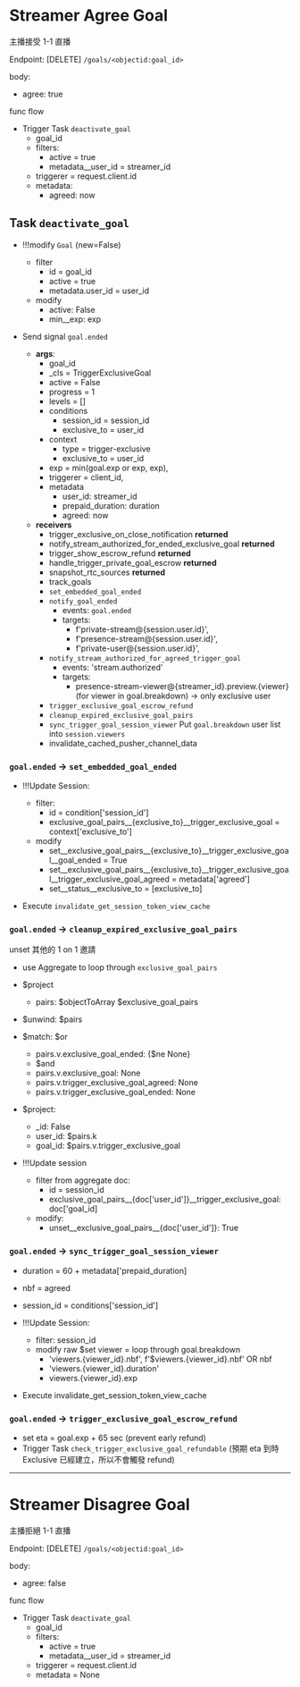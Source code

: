 # Streamer Agree Goal

主播接受 1-1 直播

Endpoint: [DELETE] `/goals/<objectid:goal_id>`

body:

- agree: true

func flow

- Trigger Task `deactivate_goal`
  - goal_id
  - filters:
    - active            = true
    - metadata__user_id = streamer_id
  - triggerer = request.client.id
  - metadata:
    - agreed: now

## Task `deactivate_goal`

- !!!modify `Goal` (new=False)
  - filter
    - id = goal_id
    - active = true
    - metadata.user_id = user_id
  - modify
    - active: False
    - min__exp: exp

- Send signal `goal.ended`
  - **args**:
    - goal_id
    - _cls     = TriggerExclusiveGoal
    - active   = False
    - progress = 1
    - levels   = []
    - conditions
      - session_id   = session_id
      - exclusive_to = user_id
    - context
      - type         = trigger-exclusive
      - exclusive_to = user_id
    - exp        = min(goal.exp or exp, exp),
    - triggerer  = client_id,
    - metadata
      - user_id: streamer_id
      - prepaid_duration: duration
      - agreed: now
  - **receivers**
    - trigger_exclusive_on_close_notification **returned**
    - notify_stream_authorized_for_ended_exclusive_goal **returned**
    - trigger_show_escrow_refund **returned**
    - handle_trigger_private_goal_escrow **returned**
    - snapshot_rtc_sources **returned**
    - track_goals
    - `set_embedded_goal_ended`
    - `notify_goal_ended`
      - events: `goal.ended`
      - targets:
        - f'private-stream@{session.user.id}',
        - f'presence-stream@{session.user.id}',
        - f'private-user@{session.user.id}',
    - `notify_stream_authorized_for_agreed_trigger_goal`
      - events: 'stream.authorized'
      - targets: 
        - presence-stream-viewer@{streamer_id}.preview.{viewer}
          (for viewer in goal.breakdown) -> only exclusive user
    - `trigger_exclusive_goal_escrow_refund`
    - `cleanup_expired_exclusive_goal_pairs`
    - `sync_trigger_goal_session_viewer`
      Put `goal.breakdown` user list into `session.viewers`
    - invalidate_cached_pusher_channel_data

### `goal.ended` -> `set_embedded_goal_ended`

- !!!Update Session:
  - filter:
    - id = condition['session_id']
    - exclusive_goal_pairs__{exclusive_to}__trigger_exclusive_goal = context['exclusive_to']
  - modify
    - set__exclusive_goal_pairs__{exclusive_to}__trigger_exclusive_goal__goal_ended = True
    - set__exclusive_goal_pairs__{exclusive_to}__trigger_exclusive_goal__trigger_exclusive_goal_agreed = metadata['agreed']
    - set__status__exclusive_to = [exclusive_to]

- Execute `invalidate_get_session_token_view_cache`

### `goal.ended` -> `cleanup_expired_exclusive_goal_pairs`

unset 其他的 1 on 1 邀請

- use Aggregate to loop through `exclusive_goal_pairs`
- $project
    - pairs: $objectToArray $exclusive_goal_pairs
- $unwind: $pairs
- $match: $or
    - pairs.v.exclusive_goal_ended: {$ne None}
    - $and
    - pairs.v.exclusive_goal: None
    - pairs.v.trigger_exclusive_goal_agreed: None
    - pairs.v.trigger_exclusive_goal_ended: None
- $project:
    - _id: False
    - user_id: $pairs.k
    - goal_id: $pairs.v.trigger_exclusive_goal

- !!!Update session
  - filter from aggregate doc:
    - id = session_id
    - exclusive_goal_pairs__{doc['user_id']}__trigger_exclusive_goal: doc['goal_id]
  - modify:
    - unset__exclusive_goal_pairs__{doc['user_id']}: True

### `goal.ended` ->  `sync_trigger_goal_session_viewer`

- duration   = 60 + metadata['prepaid_duration]
- nbf        = agreed
- session_id = conditions['session_id']

- !!!Update Session:
  - filter: session_id
  - modify raw $set
    viewer = loop through goal.breakdown
    - 'viewers.{viewer_id}.nbf', f'$viewers.{viewer_id}.nbf' OR nbf
    - 'viewers.{viewer_id}.duration'
    - viewers.{viewer_id}.exp

- Execute invalidate_get_session_token_view_cache

### `goal.ended` ->  `trigger_exclusive_goal_escrow_refund`

- set eta = goal.exp + 65 sec (prevent early refund)
- Trigger Task `check_trigger_exclusive_goal_refundable`
  (預期 eta 到時 Exclusive 已經建立，所以不會觸發 refund)

---

# Streamer Disagree Goal

主播拒絕 1-1 直播

Endpoint: [DELETE] `/goals/<objectid:goal_id>`

body:

- agree: false

func flow

- Trigger Task `deactivate_goal`
  - goal_id
  - filters:
    - active            = true
    - metadata__user_id = streamer_id
  - triggerer = request.client.id
  - metadata  = None
